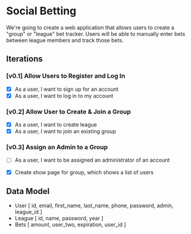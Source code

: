 # Social Betting

We're going to create a web application that allows users to create a "group" or "league" bet tracker. Users will be able to manually enter bets between league members and track those bets.

## Iterations

### [v0.1] Allow Users to Register and Log In

* [X] As a user, I want to sign up for an account
* [X] As a user, I want to log in to my account

### [v0.2] Allow User to Create & Join a Group

* [X] As a user, I want to create league
* [X] As a user, I want to join an existing group

### [v0.3] Assign an Admin to a Group

* [ ] As a user, I want to be assigned an administrator of an account
* [X] Create show page for group, which shows a list of users


## Data Model

* User [ id, email, first_name, last_name, phone, password, admin, league_id ]
* League [ id, name, password, year ]
* Bets [ amount, user_two, expiration, user_id ]
